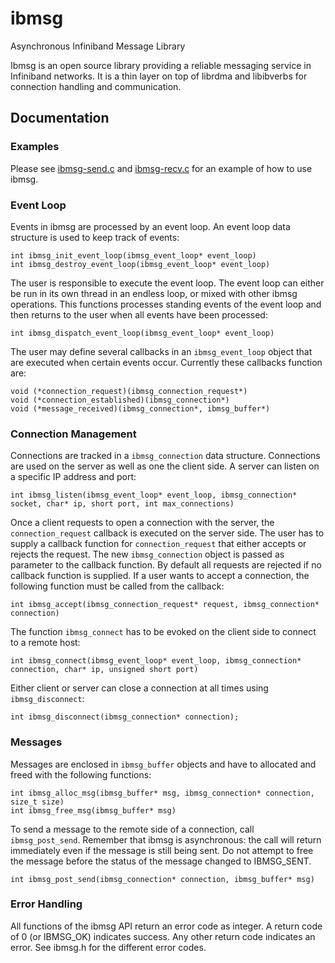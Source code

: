 # ibmsg
Asynchronous Infiniband Message Library

Ibmsg is an open source library providing a reliable messaging service in Infiniband networks.
It is a thin layer on top of librdma and libibverbs for connection handling and communication.

## Documentation

### Examples

Please see [ibmsg-send.c](ibmsg-send.c) and [ibmsg-recv.c](ibmsg-recv.c) for an example of how to use ibmsg.

### Event Loop

Events in ibmsg are processed by an event loop. 
An event loop data structure is used to keep track of events:

    int ibmsg_init_event_loop(ibmsg_event_loop* event_loop)
    int ibmsg_destroy_event_loop(ibmsg_event_loop* event_loop)

The user is responsible to execute the event loop.
The event loop can either be run in its own thread in an endless loop, or mixed with 
other ibmsg operations. This functions processes standing events of the event loop
and then returns to the user when all events have been processed:

    int ibmsg_dispatch_event_loop(ibmsg_event_loop* event_loop)

The user may define several callbacks in an `ibmsg_event_loop` object that are
executed when certain events occur. Currently these callbacks function are:

    void (*connection_request)(ibmsg_connection_request*)
    void (*connection_established)(ibmsg_connection*)
    void (*message_received)(ibmsg_connection*, ibmsg_buffer*)



### Connection Management

Connections are tracked in a `ibmsg_connection` data structure.
Connections are used on the server as well as one the client side.
A server can listen on a specific IP address and port:

    int ibmsg_listen(ibmsg_event_loop* event_loop, ibmsg_connection* socket, char* ip, short port, int max_connections)

Once a client requests to open a connection with the server, the `connection_request` 
callback is executed on the server side. The user has to supply a callback function for
`connection_request` that either accepts or rejects the request. 
The new `ibmsg_connection` object is passed as parameter to the callback function. 
By default all requests are rejected if no callback function is supplied.
If a user wants to accept a connection,
the following function must be called from the callback:

    int ibmsg_accept(ibmsg_connection_request* request, ibmsg_connection* connection)

The function `ibmsg_connect` has to be evoked on the client side to connect to a remote host:

    int ibmsg_connect(ibmsg_event_loop* event_loop, ibmsg_connection* connection, char* ip, unsigned short port)
    
Either client or server can close a connection at all times using `ibmsg_disconnect`:
    
    int ibmsg_disconnect(ibmsg_connection* connection);


### Messages

Messages are enclosed in `ibmsg_buffer` objects and have to allocated and freed with the following
functions:

    int ibmsg_alloc_msg(ibmsg_buffer* msg, ibmsg_connection* connection, size_t size)
    int ibmsg_free_msg(ibmsg_buffer* msg)
    
To send a message to the remote side of a connection, call `ibmsg_post_send`. Remember that ibmsg is
asynchronous: the call will return immediately even if the message is still being sent. Do not
attempt to free the message before the status of the message changed to IBMSG_SENT.

    int ibmsg_post_send(ibmsg_connection* connection, ibmsg_buffer* msg)

### Error Handling

All functions of the ibmsg API return an error code as integer. A return code of 0 (or IBMSG_OK) indicates
success. Any other return code indicates an error. See ibmsg.h for the different error codes.
